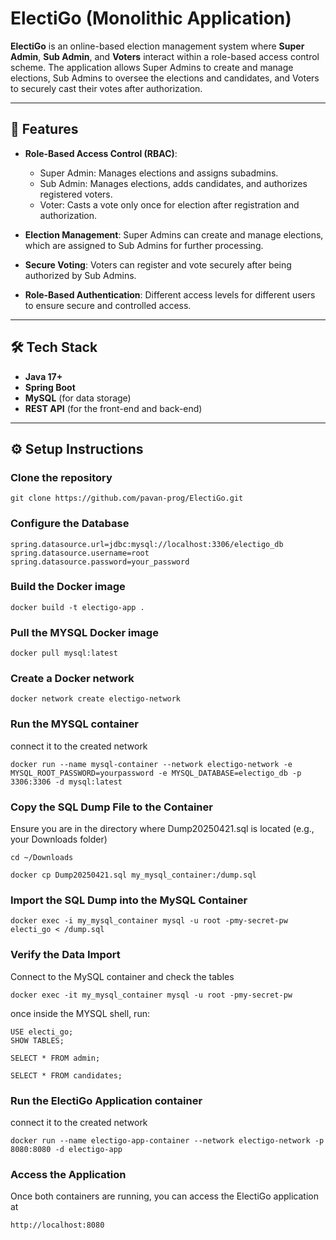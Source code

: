# ElectiGo (Monolithic Application)

**ElectiGo** is an online-based election management system where **Super Admin**, **Sub Admin**, and **Voters** interact within a role-based access control scheme. The application allows Super Admins to create and manage elections, Sub Admins to oversee the elections and candidates, and Voters to securely cast their votes after authorization.

---

## 🚀 Features

- **Role-Based Access Control (RBAC)**:
  - Super Admin: Manages elections and assigns subadmins.
  - Sub Admin: Manages elections, adds candidates, and authorizes registered voters.
  - Voter: Casts a vote only once for election after registration and authorization.
  
- **Election Management**: Super Admins can create and manage elections, which are assigned to Sub Admins for further processing.

- **Secure Voting**: Voters can register and vote securely after being authorized by Sub Admins.

- **Role-Based Authentication**: Different access levels for different users to ensure secure and controlled access.

---

## 🛠️ Tech Stack

- **Java 17+**
- **Spring Boot**
- **MySQL** (for data storage)
- **REST API** (for the front-end and back-end)

---

## ⚙️ Setup Instructions

### Clone the repository
```
git clone https://github.com/pavan-prog/ElectiGo.git
```
### Configure the Database
```
spring.datasource.url=jdbc:mysql://localhost:3306/electigo_db
spring.datasource.username=root
spring.datasource.password=your_password
```

### Build the Docker image
```
docker build -t electigo-app .
```
### Pull the MYSQL Docker image
```
docker pull mysql:latest
```
### Create a Docker network
```
docker network create electigo-network
```

### Run the MYSQL container 
connect it to the created network
```
docker run --name mysql-container --network electigo-network -e MYSQL_ROOT_PASSWORD=yourpassword -e MYSQL_DATABASE=electigo_db -p 3306:3306 -d mysql:latest
```
### Copy the SQL Dump File to the Container
Ensure you are in the directory where Dump20250421.sql is located (e.g., your Downloads folder)
```
cd ~/Downloads
```
```
docker cp Dump20250421.sql my_mysql_container:/dump.sql
```
### Import the SQL Dump into the MySQL Container
```
docker exec -i my_mysql_container mysql -u root -pmy-secret-pw electi_go < /dump.sql
```
### Verify the Data Import
Connect to the MySQL container and check the tables
```
docker exec -it my_mysql_container mysql -u root -pmy-secret-pw
```
once inside the MYSQL shell, run:
```
USE electi_go;
SHOW TABLES;
```
```
SELECT * FROM admin;
```
```
SELECT * FROM candidates;
```

### Run the ElectiGo Application container
connect it to the created network

```
docker run --name electigo-app-container --network electigo-network -p 8080:8080 -d electigo-app
```

### Access the Application
Once both containers are running, you can access the ElectiGo application at 
```
http://localhost:8080
```
